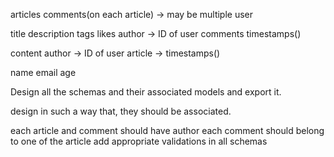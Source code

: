 <!-- Design schemas for a blog application which will have -->

articles
comments(on each article) -> may be multiple
user

<!-- Each article can have fields :- -->

title
description
tags
likes
author -> ID of user
comments
timestamps()

<!-- Each comment can have fields:- -->

content
author -> ID of user
article ->
timestamps()

<!-- Each user can have fields:- -->

name
email
age

Design all the schemas and their associated models and export it.

design in such a way that, they should be associated.
<!-- For example:- -->

each article and comment should have author
each comment should belong to one of the article
add appropriate validations in all schemas
